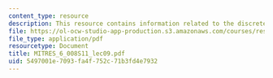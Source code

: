 ```yaml
---
content_type: resource
description: This resource contains information related to the discrete fourier transform.
file: https://ol-ocw-studio-app-production.s3.amazonaws.com/courses/res-6-008-digital-signal-processing-spring-2011/5497001e7093fa4f752c71b3fd4e7932_MITRES_6_008S11_lec09.pdf
file_type: application/pdf
resourcetype: Document
title: MITRES_6_008S11_lec09.pdf
uid: 5497001e-7093-fa4f-752c-71b3fd4e7932
---
```

